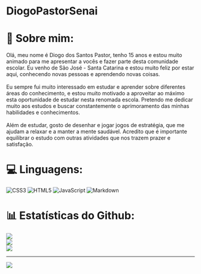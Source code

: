 # DiogoPastorSenai
# 💫 Sobre mim:
Olá, meu nome é Diogo dos Santos Pastor, tenho 15 anos e estou muito animado para me apresentar a vocês e fazer parte desta comunidade escolar. Eu venho de São José - Santa Catarina e estou muito feliz por estar aqui, conhecendo novas pessoas e aprendendo novas coisas.<br><br>    Eu sempre fui muito interessado em estudar e aprender sobre diferentes áreas do conhecimento, e estou muito motivado a aproveitar ao máximo esta oportunidade de estudar nesta renomada escola. Pretendo me dedicar muito aos estudos e buscar constantemente o aprimoramento das minhas habilidades e conhecimentos.<br><br>    Além de estudar, gosto de desenhar e jogar jogos de estratégia, que me ajudam a relaxar e a manter a mente saudável. Acredito que é importante equilibrar o estudo com outras atividades que nos trazem prazer e satisfação.<br>


# 💻 Linguagens:
![CSS3](https://img.shields.io/badge/css3-%231572B6.svg?style=for-the-badge&logo=css3&logoColor=white) ![HTML5](https://img.shields.io/badge/html5-%23E34F26.svg?style=for-the-badge&logo=html5&logoColor=white) ![JavaScript](https://img.shields.io/badge/javascript-%23323330.svg?style=for-the-badge&logo=javascript&logoColor=%23F7DF1E) ![Markdown](https://img.shields.io/badge/markdown-%23000000.svg?style=for-the-badge&logo=markdown&logoColor=white)
# 📊 Estatísticas do Github:
![](https://github-readme-stats.vercel.app/api?username=DiogodosSantosPastor&theme=dark&hide_border=false&include_all_commits=false&count_private=false)<br/>
![](https://github-readme-streak-stats.herokuapp.com/?user=DiogodosSantosPastor&theme=dark&hide_border=false)<br/>
![](https://github-readme-stats.vercel.app/api/top-langs/?username=DiogodosSantosPastor&theme=dark&hide_border=false&include_all_commits=false&count_private=false&layout=compact)

---
[![](https://visitcount.itsvg.in/api?id=DiogodosSantosPastor&icon=0&color=0)](https://visitcount.itsvg.in)
